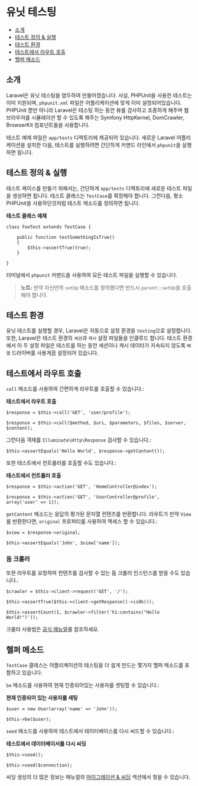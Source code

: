 # 유닛 테스팅

- [소개](#introduction)
- [테스트 정의 & 실행](#defining-and-running-tests)
- [테스트 환경](#test-environment)
- [테스트에서 라우트 호출](#calling-routes-from-tests)
- [헬퍼 메소드](#helper-methods)

<a name="introduction"></a>
## 소개

Laravel은 유닛 테스팅을 염두하여 만들어졌습니다. 사실, PHPUnit을 사용한 테스트는 이미 지원되며, `phpunit.xml` 파일은 어플리케이션에 맞게 이미 설정되어있습니다. PHPUnit 뿐만 아니라 Laravel은 테스팅 하는 동안 뷰를 검사하고 조종하게 해주며 웹 브라우저를 시뮬레이션 할 수 있도록 해주는 Symfony HttpKernel, DomCrawler, BrowserKit 컴포넌트들을 사용합니다.

테스트 예제 파일은 `app/tests` 디렉토리에 제공되어 있습니다. 새로운 Laravel 어플리케이션을 설치한 다음, 테스트를 실행하려면 간단하게 커맨드 라인에서 `phpunit`을 실행하면 됩니다.

<a name="defining-and-running-tests"></a>
## 테스트 정의 & 실행

테스트 케이스를 만들기 위해서는, 간단하게 `app/tests` 디렉토리에 새로운 테스트 파일을 생성하면 됩니다. 테스트 클래스는 `TestCase`를 확장해야 합니다. 그런다음, 평소 PHPUnit을 사용하던것처럼 테스트 메소드를 정의하면 됩니다.

**테스트 클래스 예제**

    class FooTest extends TestCase {
  
  		public function testSomethingIsTrue()
  		{
  			$this->assertTrue(true);
  		}
  
  	}

터미널에서 `phpunit` 커맨드을 사용하여 모든 테스트 파일을 실행할 수 있습니다.

> **노트:** 만약 자신만의 `setUp` 메소드를 정의했다면 반드시 `parent::setUp`을 호출해야 합니다.

<a name="test-environment"></a>
## 테스트 환경

유닛 테스트를 실행할 경우, Laravel은 자동으로 설정 환경을 `testing`으로 설정합니다. 또한, Laravel은 테스트 환경의 `세션`과 `캐시` 설정 파일들을 인클루드 합니다. 테스트 환경에서 이 두 설정 파일은 테스트를 하는 동안 세션이나 캐시 데이터가 지속되지 않도록 `배열` 드라이버를 사용게끔 설정되어 있습니다.  

<a name="calling-routes-from-tests"></a>
## 테스트에서 라우트 호출

`call` 메소드를 사용하여 간편하게 라우트를 호출할 수 있습니다.:

**테스트에서 라우트 호출**

	$response = $this->call('GET', 'user/profile');

	$response = $this->call($method, $uri, $parameters, $files, $server, $content);

그런다음 객체를 `Illuminate\Http\Response` 검사할 수 있습니다.:

	$this->assertEquals('Hello World', $response->getContent());

또한 테스트에서 컨트롤러를 호출할 수도 있습니다.:

**테스트에서 컨트롤러 호출**

	$response = $this->action('GET', 'HomeController@index');

	$response = $this->action('GET', 'UserController@profile', array('user' => 1));

`getContent` 메소드는 응답의 평가된 문자열 컨텐츠를 반환합니다. 라우트가 만약 `View`를 반환한다면, `original` 프로퍼티를 사용하여 액세스 할 수 있습니다.:

	$view = $response->original;

	$this->assertEquals('John', $view['name']);

### 돔 크롤러

또한 라우트를 요청하여 컨텐츠를 검사할 수 있는 돔 크롤러 인스턴스를 받을 수도 있습니다.:

	$crawler = $this->client->request('GET', '/');

	$this->assertTrue($this->client->getResponse()->isOk());

	$this->assertCount(1, $crawler->filter('h1:contains("Hello World!")'));

크롤러 사용법은 [공식 매뉴얼](http://symfony.com/doc/master/components/dom_crawler.html)를 참조하세요.

<a name="helper-methods"></a>
## 헬퍼 메소드

`TestCase` 클래스는 어플리케이션의 테스팅을 더 쉽게 만드는 몇가지 헬퍼 메소드를 포함하고 있습니다.

`be` 메소드를 사용하여 현재 인증되어있는 사용자를 셋팅할 수 있습니다.:

**현재 인증되어 있는 사용자를 세팅**

	$user = new User(array('name' => 'John'));

	$this->be($user);

`seed` 메소드를 사용하여 테스트에서 테이터베이스를 다시 씨드할 수 있습니다.:

**테스트에서 데이터베이서를 다시 씨딩**

	$this->seed();

	$this->seed($connection);

씨딩 생성의 더 많은 정보는 매뉴얼의 [마이그레이션 & 씨딩](/docs/migrations#database-seeding) 섹션에서 찾을 수 있습니다.